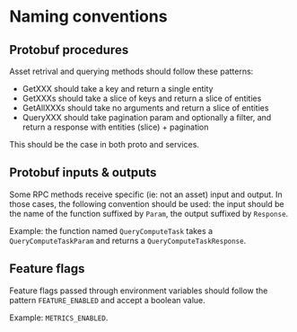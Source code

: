 # Naming conventions

## Protobuf procedures

Asset retrival and querying methods should follow these patterns:

- GetXXX should take a key and return a single entity
- GetXXXs should take a slice of keys and return a slice of entities
- GetAllXXXs should take no arguments and return a slice of entities
- QueryXXX should take pagination param and optionally a filter, and return a response with entities (slice) + pagination

This should be the case in both proto and services.

## Protobuf inputs & outputs

Some RPC methods receive specific (ie: not an asset) input and output.
In those cases, the following convention should be used: the input should be the name of the function suffixed by `Param`, the output suffixed by `Response`.

Example: the function named `QueryComputeTask` takes a `QueryComputeTaskParam` and returns a `QueryComputeTaskResponse`.

## Feature flags

Feature flags passed through environment variables should follow the pattern `FEATURE_ENABLED` and accept a boolean value.

Example: `METRICS_ENABLED`.
